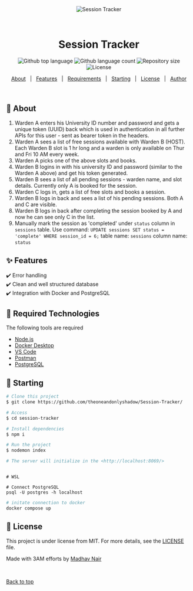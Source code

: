 <div align="center" id="top"> 
  <img src="./.github/app.gif" alt="Session Tracker" />

  &#xa0;

  <!-- <a href="https://techcorp.netlify.app">Demo</a> -->
</div>

<h1 align="center">Session Tracker</h1>

<p align="center">
  <img alt="Github top language" src="https://img.shields.io/github/languages/top/theoneandonlyshadow/Warden-Logger?color=56BEB8">

  <img alt="Github language count" src="https://img.shields.io/github/languages/count/theoneandonlyshadow/Warden-Logger?color=56BEB8">

  <img alt="Repository size" src="https://img.shields.io/github/repo-size/theoneandonlyshadow/Warden-Logger?color=56BEB8">

  <img alt="License" src="https://img.shields.io/github/license/theoneandonlyshadow/Warden-Logger?color=56BEB8">

  <!-- <img alt="Github issues" src="https://img.shields.io/github/issues/{{YOUR_GITHUB_USERNAME}}/techcorp?color=56BEB8" /> -->

  <!-- <img alt="Github forks" src="https://img.shields.io/github/forks/{{YOUR_GITHUB_USERNAME}}/techcorp?color=56BEB8" /> -->

  <!-- <img alt="Github stars" src="https://img.shields.io/github/stars/{{YOUR_GITHUB_USERNAME}}/techcorp?color=56BEB8" /> -->
</p>

<!-- Status -->

<!-- <h4 align="center"> 
	  Session Tracker 
</h4> 

<hr> -->

<p align="center">
  <a href="#dart-about">About</a> &#xa0; | &#xa0; 
  <a href="#sparkles-features">Features</a> &#xa0; | &#xa0;
  <a href="#white_check_mark-requirements">Requirements</a> &#xa0; | &#xa0;
  <a href="#checkered_flag-starting">Starting</a> &#xa0; | &#xa0;
  <a href="#memo-license">License</a> &#xa0; | &#xa0;
  <a href="https://github.com/theoneandonlyshadow/" target="_blank">Author</a>
</p>

<br>

## :dart: About ##

1. Warden A enters his University ID number and password and gets a unique token (UUID) back which is used in authentication in all further APIs for this user - sent as bearer token in the headers.
2. Warden A sees a list of free sessions available with Warden B (HOST). Each Warden B slot is 1 hr long and a warden is only available on Thur and Fri 10 AM every week.
3. Warden A picks one of the above slots and books.
4. Warden B logins in with his university ID and password (similar to the Warden A above) and get his token generated.
5. Warden B sees a list of all pending sessions - warden name, and slot details. Currently only A is booked for the session.
6. Warden C logs in, gets a list of free slots and books a session.
7. Warden B logs in back and sees a list of his pending sessions. Both A and C are visible.
8. Warden B logs in back after completing the session booked by A and now he can see only C in the list.
9. Manually mark the session as 'completed' under `status` column in `sessions` table.
   Use command: `UPDATE sessions SET status = 'complete' WHERE session_id = 6;`
   table name: `sessions`
   column name: `status`


## :sparkles: Features ##

:heavy_check_mark: Error handling\
:heavy_check_mark: Clean and well structured database\
:heavy_check_mark: Integration with Docker and PostgreSQL

## :rocket: Required Technologies ##

The following tools are required
- [Node.js](https://nodejs.org/en/)
- [Docker Desktop](https://www.docker.com/products/docker-desktop/)
- [VS Code](https://code.visualstudio.com/download/)
- [Postman](https://www.postman.com/downloads/)
- [PostgreSQL](https://www.postgresql.org/download/)

## :checkered_flag: Starting ##

```bash
# Clone this project
$ git clone https://github.com/theoneandonlyshadow/Session-Tracker/

# Access
$ cd session-tracker

# Install dependencies
$ npm i

# Run the project
$ nodemon index

# The server will initialize in the <http://localhost:8069/>
```
```wsl

# WSL

# Connect PostgreSQL
psql -U postgres -h localhost

```

```bash
# initate connection to docker
docker compose up

```

## :memo: License ##

This project is under license from MIT. For more details, see the [LICENSE](LICENSE.md) file.


Made with 3AM efforts by <a href="https://github.com/theoneandonlyshadow" target="_blank">Madhav Nair</a>

&#xa0;

<a href="#top">Back to top</a>
